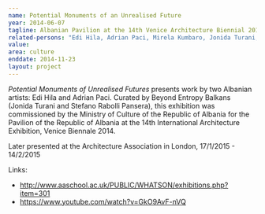 ```yaml
---
name: Potential Monuments of an Unrealised Future
year: 2014-06-07
tagline: Albanian Pavilion at the 14th Venice Architecture Biennial 2014
related-persons: "Edi Hila, Adrian Paci, Mirela Kumbaro, Jonida Turani, Stefano Rabolli Pansera, Edi Rama"
value:
area: culture
enddate: 2014-11-23
layout: project
---
```

*Potential Monuments of Unrealised Futures* presents work by two Albanian artists: Edi Hila and Adrian Paci. Curated by Beyond Entropy Balkans (Jonida Turani and Stefano Rabolli Pansera), this exhibition was commissioned by the Ministry of Culture of the Republic of Albania for the Pavilion of the Republic of Albania at the 14th International Architecture Exhibition, Venice Biennale 2014.

Later presented at the Architecture Association in London, 17/1/2015 - 14/2/2015

Links:
* <http://www.aaschool.ac.uk/PUBLIC/WHATSON/exhibitions.php?item=301>
* <https://www.youtube.com/watch?v=GkO9AvF-nVQ>
